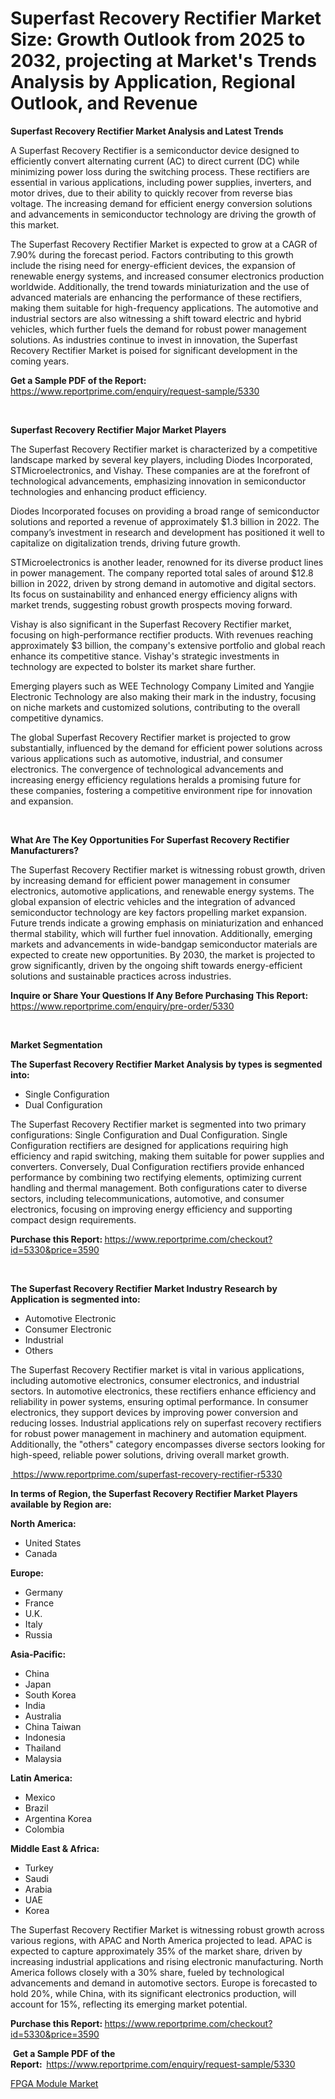 <p><h1>Superfast Recovery Rectifier Market Size: Growth Outlook from 2025 to 2032, projecting at Market's Trends Analysis by Application, Regional Outlook, and Revenue</h1></p><p><strong>Superfast Recovery Rectifier Market Analysis and Latest Trends</strong></p>
<p><p>A Superfast Recovery Rectifier is a semiconductor device designed to efficiently convert alternating current (AC) to direct current (DC) while minimizing power loss during the switching process. These rectifiers are essential in various applications, including power supplies, inverters, and motor drives, due to their ability to quickly recover from reverse bias voltage. The increasing demand for efficient energy conversion solutions and advancements in semiconductor technology are driving the growth of this market.</p><p>The Superfast Recovery Rectifier Market is expected to grow at a CAGR of 7.90% during the forecast period. Factors contributing to this growth include the rising need for energy-efficient devices, the expansion of renewable energy systems, and increased consumer electronics production worldwide. Additionally, the trend towards miniaturization and the use of advanced materials are enhancing the performance of these rectifiers, making them suitable for high-frequency applications. The automotive and industrial sectors are also witnessing a shift toward electric and hybrid vehicles, which further fuels the demand for robust power management solutions. As industries continue to invest in innovation, the Superfast Recovery Rectifier Market is poised for significant development in the coming years.</p></p>
<p><strong>Get a Sample PDF of the Report:&nbsp;</strong> <a href="https://www.reportprime.com/enquiry/request-sample/5330?utm_campaign=1197&utm_medium=2&utm_source=Github&utm_content=ia&utm_term=19032025&utm_id=superfast-recovery-rectifier">https://www.reportprime.com/enquiry/request-sample/5330</a></p>
<p>&nbsp;</p>
<p><strong>Superfast Recovery Rectifier Major Market Players</strong></p>
<p><p>The Superfast Recovery Rectifier market is characterized by a competitive landscape marked by several key players, including Diodes Incorporated, STMicroelectronics, and Vishay. These companies are at the forefront of technological advancements, emphasizing innovation in semiconductor technologies and enhancing product efficiency.</p><p>Diodes Incorporated focuses on providing a broad range of semiconductor solutions and reported a revenue of approximately $1.3 billion in 2022. The company’s investment in research and development has positioned it well to capitalize on digitalization trends, driving future growth.</p><p>STMicroelectronics is another leader, renowned for its diverse product lines in power management. The company reported total sales of around $12.8 billion in 2022, driven by strong demand in automotive and digital sectors. Its focus on sustainability and enhanced energy efficiency aligns with market trends, suggesting robust growth prospects moving forward.</p><p>Vishay is also significant in the Superfast Recovery Rectifier market, focusing on high-performance rectifier products. With revenues reaching approximately $3 billion, the company's extensive portfolio and global reach enhance its competitive stance. Vishay's strategic investments in technology are expected to bolster its market share further.</p><p>Emerging players such as WEE Technology Company Limited and Yangjie Electronic Technology are also making their mark in the industry, focusing on niche markets and customized solutions, contributing to the overall competitive dynamics.</p><p>The global Superfast Recovery Rectifier market is projected to grow substantially, influenced by the demand for efficient power solutions across various applications such as automotive, industrial, and consumer electronics. The convergence of technological advancements and increasing energy efficiency regulations heralds a promising future for these companies, fostering a competitive environment ripe for innovation and expansion.</p></p>
<p>&nbsp;</p>
<p><strong>What Are The Key Opportunities For Superfast Recovery Rectifier Manufacturers?</strong></p>
<p><p>The Superfast Recovery Rectifier market is witnessing robust growth, driven by increasing demand for efficient power management in consumer electronics, automotive applications, and renewable energy systems. The global expansion of electric vehicles and the integration of advanced semiconductor technology are key factors propelling market expansion. Future trends indicate a growing emphasis on miniaturization and enhanced thermal stability, which will further fuel innovation. Additionally, emerging markets and advancements in wide-bandgap semiconductor materials are expected to create new opportunities. By 2030, the market is projected to grow significantly, driven by the ongoing shift towards energy-efficient solutions and sustainable practices across industries.</p></p>
<p><strong>Inquire or Share Your Questions If Any Before Purchasing This Report:</strong> <a href="https://www.reportprime.com/enquiry/pre-order/5330?utm_campaign=1197&utm_medium=2&utm_source=Github&utm_content=ia&utm_term=19032025&utm_id=superfast-recovery-rectifier">https://www.reportprime.com/enquiry/pre-order/5330</a></p>
<p>&nbsp;</p>
<p><strong>Market Segmentation</strong></p>
<p><strong>The Superfast Recovery Rectifier Market Analysis by types is segmented into:</strong></p>
<p><ul><li>Single Configuration</li><li>Dual Configuration</li></ul></p>
<p><p>The Superfast Recovery Rectifier market is segmented into two primary configurations: Single Configuration and Dual Configuration. Single Configuration rectifiers are designed for applications requiring high efficiency and rapid switching, making them suitable for power supplies and converters. Conversely, Dual Configuration rectifiers provide enhanced performance by combining two rectifying elements, optimizing current handling and thermal management. Both configurations cater to diverse sectors, including telecommunications, automotive, and consumer electronics, focusing on improving energy efficiency and supporting compact design requirements.</p></p>
<p><strong>Purchase this Report:&nbsp;</strong><a href="https://www.reportprime.com/checkout?id=5330&price=3590&utm_campaign=1197&utm_medium=2&utm_source=Github&utm_content=ia&utm_term=19032025&utm_id=superfast-recovery-rectifier">https://www.reportprime.com/checkout?id=5330&price=3590</a></p>
<p>&nbsp;</p>
<p><strong>The Superfast Recovery Rectifier Market Industry Research by Application is segmented into:</strong></p>
<p><ul><li>Automotive Electronic</li><li>Consumer Electronic</li><li>Industrial</li><li>Others</li></ul></p>
<p><p>The Superfast Recovery Rectifier market is vital in various applications, including automotive electronics, consumer electronics, and industrial sectors. In automotive electronics, these rectifiers enhance efficiency and reliability in power systems, ensuring optimal performance. In consumer electronics, they support devices by improving power conversion and reducing losses. Industrial applications rely on superfast recovery rectifiers for robust power management in machinery and automation equipment. Additionally, the "others" category encompasses diverse sectors looking for high-speed, reliable power solutions, driving overall market growth.</p></p>
<p><a href="https://www.reportprime.com/superfast-recovery-rectifier-r5330?utm_campaign=1197&utm_medium=2&utm_source=Github&utm_content=ia&utm_term=19032025&utm_id=superfast-recovery-rectifier">&nbsp;https://www.reportprime.com/superfast-recovery-rectifier-r5330</a></p>
<p><strong>In terms of Region, the Superfast Recovery Rectifier Market Players available by Region are:</strong></p>
<p>
    <p> <strong> North America: </strong>
        <ul>
            <li>United States</li>
            <li>Canada</li>
        </ul>
        </p> 
    <p> <strong> Europe: </strong>
        <ul>
            <li>Germany</li>
            <li>France</li>
            <li>U.K.</li>
            <li>Italy</li>
            <li>Russia</li>
        </ul>
        </p> 
    <p> <strong> Asia-Pacific: </strong>
        <ul>
            <li>China</li>
            <li>Japan</li>
            <li>South Korea</li>
            <li>India</li>
            <li>Australia</li>
            <li>China Taiwan</li>
            <li>Indonesia</li>
            <li>Thailand</li>
            <li>Malaysia</li>
        </ul>
        </p> 
    <p> <strong> Latin America: </strong>
        <ul>
            <li>Mexico</li>
            <li>Brazil</li>
            <li>Argentina Korea</li>
            <li>Colombia</li>
        </ul>
        </p> 
    <p> <strong> Middle East & Africa: </strong>
        <ul>
            <li>Turkey</li>
            <li>Saudi</li>
            <li>Arabia</li>
            <li>UAE</li>
            <li>Korea</li>
        </ul>
    </p>
    </p>
<p><p>The Superfast Recovery Rectifier Market is witnessing robust growth across various regions, with APAC and North America projected to lead. APAC is expected to capture approximately 35% of the market share, driven by increasing industrial applications and rising electronic manufacturing. North America follows closely with a 30% share, fueled by technological advancements and demand in automotive sectors. Europe is forecasted to hold 20%, while China, with its significant electronics production, will account for 15%, reflecting its emerging market potential.</p></p>
<p><strong>Purchase this Report: </strong><a href="https://www.reportprime.com/checkout?id=5330&price=3590&utm_campaign=1197&utm_medium=2&utm_source=Github&utm_content=ia&utm_term=19032025&utm_id=superfast-recovery-rectifier">https://www.reportprime.com/checkout?id=5330&price=3590</a></p>
<p>&nbsp;<strong>Get a Sample PDF of the Report:&nbsp;&nbsp;</strong><a href="https://www.reportprime.com/enquiry/request-sample/5330?utm_campaign=1197&utm_medium=2&utm_source=Github&utm_content=ia&utm_term=19032025&utm_id=superfast-recovery-rectifier">https://www.reportprime.com/enquiry/request-sample/5330</a></p>
<p><strong></strong></p>
<p><p><a href="https://github.com/prosalinda88/Market-Research-Report-List-7/blob/main/fpga-module-market.md?utm_campaign=1197&utm_medium=2&utm_source=Github&utm_content=ia&utm_term=19032025&utm_id=superfast-recovery-rectifier">FPGA Module Market</a></p></p>